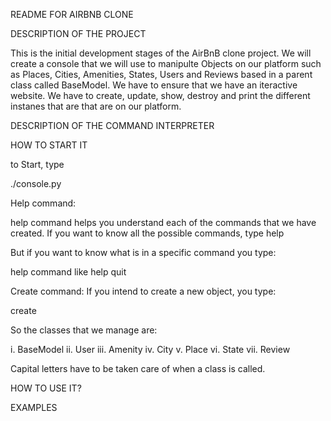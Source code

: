 README FOR AIRBNB CLONE

DESCRIPTION OF THE PROJECT

This is the initial development stages of the AirBnB clone project. We will create a console that we will use to manipulte Objects on our platform such as Places, Cities, Amenities, States, Users and Reviews based in a parent class called BaseModel. We have to ensure that we have an iteractive website. We have to create, update, show, destroy and print the different instanes that are that are on our platform.

DESCRIPTION OF THE COMMAND INTERPRETER

HOW TO START IT

to Start, type

./console.py

Help command:

help command helps you understand each of the commands that we have created. If you want to know all the possible commands, type
help

But if you want to know what is in a specific command you type:

help command like help quit

Create command: If you intend to create a new object, you type:

create <object class>

So the classes that we manage are:

i. BaseModel
ii. User
iii. Amenity
iv. City
v. Place
vi. State
vii. Review

Capital letters have to be taken care of when a class is called.

HOW TO USE IT?

EXAMPLES
